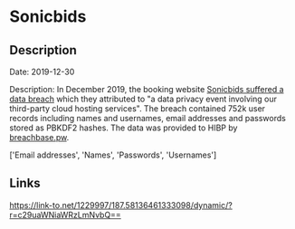# Sonicbids

## Description

Date: 2019-12-30

Description:
In December 2019, the booking website <a href="https://oag.ca.gov/system/files/Sonicbids%20-%20%20CA.pdf" target="_blank" rel="noopener">Sonicbids suffered a data breach</a> which they attributed to &quot;a data privacy event involving our third-party cloud hosting services&quot;. The breach contained 752k user records including names and usernames, email addresses and passwords stored as PBKDF2 hashes. The data was provided to HIBP by <a href="https://breachbase.pw/" target="_blank" rel="noopener">breachbase.pw</a>.


['Email addresses', 'Names', 'Passwords', 'Usernames']

## Links

https://link-to.net/1229997/187.58136461333098/dynamic/?r=c29uaWNiaWRzLmNvbQ==